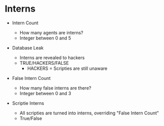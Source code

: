 # Interns

- Intern Count
  - How many agents are interns?
  - Integer between 0 and 5

- Database Leak
  - Interns are revealed to hackers
  - TRUE/HACKERS/FALSE
    - HACKERS = Scripties are still unaware

- False Intern Count
  - How many false interns are there?
  - Integer between 0 and 3

- Scriptie Interns
  - All scripties are turned into interns, overriding "False Intern Count"
  - True/False
